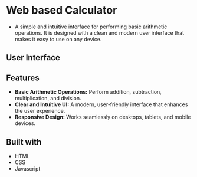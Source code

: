 # Web based Calculator
* A simple and intuitive interface for performing basic arithmetic operations. It is designed with a clean and modern user interface that makes it easy to use on any device.
## User Interface

## Features
* **Basic Arithmetic Operations:** Perform addition, subtraction, multiplication, and division.
* **Clear and Intuitive UI:** A modern, user-friendly interface that enhances the user experience.
* **Responsive Design:** Works seamlessly on desktops, tablets, and mobile devices.

## Built with

* HTML
* CSS
* Javascript